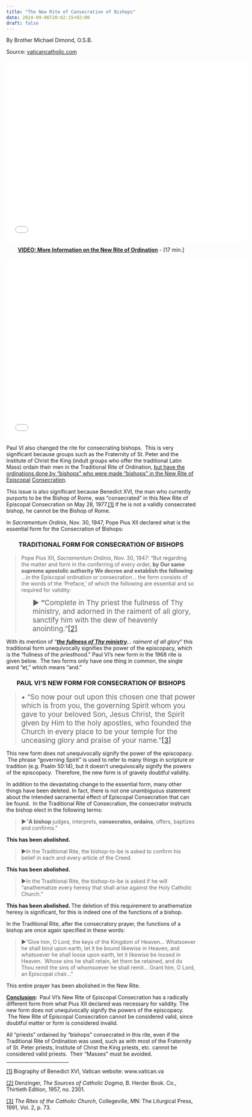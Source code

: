 ```yaml
---
title: "The New Rite of Consecration of Bishops"
date: 2024-09-06T20:02:15+02:00
draft: false
---
```



By Brother Michael Dimond, O.S.B.

Source: [vaticancatholic.com](https://vaticancatholic.com/new-rite-consecration-bishops/)

<p style="text-align: center;"><iframe src="//www.youtube.com/embed/WWo-7uVR8yI?rel=0" width="640" height="480" frameborder="0" allowfullscreen="allowfullscreen"></iframe></p>
<p style="text-align: center;"><a href="http://www.youtube.com/watch?v=m7PS5UoT9NU" target="_blank" rel="noopener"><b>VIDEO: More Information on the New Rite of Ordination</b></a> - <b> </b>[17 min.]</p>
<p style="text-align: center;"><iframe src="//www.youtube.com/embed/m7PS5UoT9NU?rel=0" width="640" height="480" frameborder="0" allowfullscreen="allowfullscreen"></iframe></p>
<p>Paul VI also changed the rite for consecrating bishops.  This is very significant because groups such as the Fraternity of St. Peter and the Institute of Christ the King (indult groups who offer the traditional Latin Mass) ordain their men in the Traditional Rite of Ordination, <span style="text-decoration: underline;">but have the</span> <span style="text-decoration: underline;">ordinations done by “bishops” who were made “bishops” in the New Rite of Episcopal</span> <span style="text-decoration: underline;">Consecration</span>.</p>
<p>This issue is also significant because Benedict XVI, the man who currently purports to be the Bishop of Rome, was “consecrated” in this New Rite of Episcopal Consecration on May 28, 1977.<a id="_ednref1" title="" href="#_edn1" name="_ednref1">[1]</a> If he is not a validly consecrated bishop, he cannot be the Bishop of Rome.</p>
<p>In <em>Sacramentum Ordinis</em>, Nov. 30, 1947, Pope Pius XII declared what is the essential form for the Consecration of Bishops:</p>

<h3 align="center"><strong>TRADITIONAL FORM FOR CONSECRATION OF BISHOPS</strong></h3>
<blockquote>
<p>Pope Pius XII, <em>Sacramentum Ordinis</em>, Nov. 30, 1947: “But regarding the matter and form in the conferring of every order, <strong>by Our same supreme apostolic authority We decree and establish the following</strong>: …in the Episcopal ordination or consecration… the form consists of the words of the ‘Preface,’ of which the following are essential and so required for validity:</p>
<p style="padding-left: 30px;"><span style="font-size: 14pt;"><strong>► “</strong>Complete in Thy priest the fullness of Thy ministry, and adorned in the raiment of all glory, sanctify him with the dew of heavenly anointing.”<a id="_ednref2" title="" href="#_edn2" name="_ednref2">[2]</a></span></p>
</blockquote>
<p>With its mention of “<strong><em><span style="text-decoration: underline;">the fullness of Thy ministry</span></em></strong><em>… raiment of all glory</em>” this traditional form unequivocally signifies the power of the episcopacy, which is the “fullness of the priesthood.” Paul VI’s new form in the 1968 rite is given below.  The two forms only have one thing in common, the single word “et,” which means “and.”</p>

<h3 style="text-align: center;"><strong>PAUL VI’S NEW FORM FOR CONSECRATION OF BISHOPS</strong></h3>
<blockquote>
<p><span style="font-size: 14pt;">• “So now pour out upon this chosen one that power which is from you, the governing Spirit whom you gave to your beloved Son, Jesus Christ, the Spirit given by Him to the holy apostles, who founded the Church in every place to be your temple for the unceasing glory and praise of your name.”<a id="_ednref3" title="" href="#_edn3" name="_ednref3">[3]</a></span></p>
</blockquote>
<p>This new form does not unequivocally signify the power of the episcopacy.  The phrase “governing Spirit” is used to refer to many things in scripture or tradition (e.g. Psalm 50:14), but it doesn’t unequivocally signify the powers of the episcopacy.  Therefore, the new form is of gravely doubtful validity.</p>
<p>In addition to the devastating change to the essential form, many other things have been deleted. In fact, there is not one unambiguous statement about the intended sacramental effect of Episcopal Consecration that can be found.  In the Traditional Rite of Consecration, the consecrator instructs the bishop elect in the following terms:</p>

<blockquote>
<p><strong>►</strong>”<strong>A bishop </strong>judges, interprets, <strong>consecrates, ordains</strong>, offers, baptizes and confirms.”</p>
</blockquote>
<p><strong>This has been abolished.</strong></p>

<blockquote>
<p>►In the Traditional Rite, the bishop-to-be is asked to confirm his belief in each and every article of the Creed.</p>
</blockquote>
<p><strong>This has been abolished.</strong></p>

<blockquote>
<p>►In the Traditional Rite, the bishop-to-be is asked if he will “anathematize every heresy that shall arise against the Holy Catholic Church.”</p>
</blockquote>
<p><strong>This has been abolished. </strong>The deletion of this requirement to anathematize heresy is significant, for this is indeed one of the functions of a bishop.</p>
<p>In the Traditional Rite, after the consecratory prayer, the functions of a bishop are once again specified in these words:</p>

<blockquote>
<p>►”Give him, O Lord, the keys of the Kingdom of Heaven... Whatsoever he shall bind upon earth, let it be bound likewise in Heaven, and whatsoever he shall loose upon earth, let it likewise be loosed in Heaven.  Whose sins he shall retain, let them be retained, and do Thou remit the sins of whomsoever he shall remit... Grant him, O Lord, an Episcopal chair...”</p>
</blockquote>
<p>This entire prayer has been abolished in the New Rite.</p>

<div class="quotation-blue">
<p><strong><span style="text-decoration: underline;">Conclusion</span></strong><strong>:  </strong>Paul VI’s New Rite of Episcopal Consecration has a radically different form from what Pius XII declared was necessary for validity. The new form does not unequivocally signify the powers of the episcopacy.  The New Rite of Episcopal Consecration cannot be considered valid, since doubtful matter or form is considered invalid.</p>

</div>
<p>All “priests” ordained by “bishops” consecrated in this rite, even if the Traditional Rite of Ordination was used, such as with most of the Fraternity of St. Peter priests, Institute of Christ the King priests, etc. cannot be considered valid priests.  Their “Masses” must be avoided.</p>


<div class="footnotes">
<p></p>


<hr align="left" size="1" width="33%" />

<div id="edn1">
<p><a id="_edn1" title="" href="#_ednref1" name="_edn1">[1]</a> Biography of Benedict XVI, Vatican website: www.vatican.va</p>

</div>
<div><a id="_edn2" title="" href="#_ednref2" name="_edn2"></a>
<p></p>
<p><a id="_edn2" title="" href="#_ednref2" name="_edn2">[2]</a> Denzinger, <em>The Sources of Catholic Dogma</em>, B. Herder Book. Co., Thirtieth Edition, 1957, no. 2301.</p>

</div>
<div><a id="_edn3" title="" href="#_ednref3" name="_edn3"></a>
<p></p>
<p><a id="_edn3" title="" href="#_ednref3" name="_edn3">[3]</a> <em>The Rites of the Catholic Church</em>, Collegeville, MN: The Liturgical Press, 1991, Vol. 2, p. 73.</p>

</div>
